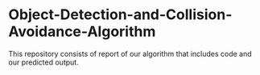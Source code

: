 # Object-Detection-and-Collision-Avoidance-Algorithm
This repository consists of report of our algorithm that includes code and our predicted output.
